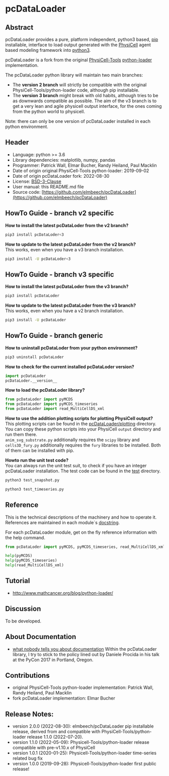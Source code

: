 # pcDataLoader

## Abstract

pcDataLoader provides a pure, platform independent, python3 based, [pip](https://en.wikipedia.org/wiki/Pip_(package_manager)) installable, interface
to load output generated with the [PhysiCell](https://github.com/MathCancer/PhysiCell) agent based modeling framework
into [python3](https://en.wikipedia.org/wiki/Python_(programming_language)).

pcDataLoader is a fork from the original [PhysiCell-Tools](https://github.com/PhysiCell-Tools) [python-loader](https://github.com/PhysiCell-Tools/python-loader) implementation.

The pcDataLoader python library will maintain two main branches:

+ The **version 2 branch** will strictly be compatible with the original PhysiCell-Tools/python-loader code, although pip installable.
+ The **version 3 branch** might break with old habits, although tries to be as downwards compatible as possible.
  The aim of the v3 branch is to get a very lean and agile physicell output interface, for the ones coming from the python world to physicell.

Note: there can only be one version of pcDataLoader installed in each python environment.


## Header
+ Language: python >= 3.6
+ Library dependencies: matplotlib, numpy, pandas
+ Programmer: Patrick Wall, Elmar Bucher, Randy Heiland, Paul Macklin
+ Date of origin original PhysiCell-Tools python-loader: 2019-09-02
+ Date of origin pcDataLoader fork: 2022-08-30
+ License: [BSD-3-Clause](https://en.wikipedia.org/wiki/BSD_licenses)
+ User manual: this README.md file
+ Source code: [https://github.com/elmbeech/pcDataLoader](https://github.com/elmbeech/pcDataLoader)


## HowTo Guide - branch v2 specific

**How to install the latest pcDataLoder from the v2 branch?**
```bash
pip3 install pcDataLoder<3
```

**How to update to the latest pcDataLoder from the v2 branch?**\
This works, even when you have a v3 branch installation.
```bash
pip3 install -U pcDataLoder<3
```


## HowTo Guide - branch v3 specific

**How to install the latest pcDataLoder from the v3 branch?**
```bash
pip3 install pcDataLoder
```

**How to update to the latest pcDataLoder from the v3 branch?**\
This works, even when you have a v2 branch installation.
```bash
pip3 install -U pcDataLoder
```


## HowTo Guide - branch generic

**How to uninstall pcDataLoder from your python environment?**
```bash
pip3 uninstall pcDataLoder
```

**How to check for the current installed pcDataLoder version?**
```python
import pcDataLoder
pcDataLoder.__version__
```

**How to load the pcDataLoder library?**
```python
from pcDataLoder import pyMCDS
from pcDataLoder import pyMCDS_timeseries
from pcDataLoder import read_MultiCellDS_xml
```

**How to use the addition plotting scripts for plotting PhysiCell output?**\
This plotting scripts can be found in the [pcDataLoader/plotting](https://github.com/elmbeech/pcDataLoader/tree/master/pcDataLoader/plotting) directory.\
You can copy these python scripts into your PhysiCell `output` directory and run them there.\
`anim_svg_substrate.py` additionally requires the `scipy` library and `cells3D_fury.py` additionally requires the `fury` libraries to be installed.
Both of them can be installed with pip.

**Howto run the unit test code?**\
You can always run the unit test suit, to check if you have an integer pcDataLoader installation.
The test code can be found in the [test](https://github.com/elmbeech/pcDataLoader/tree/master/test) directory.
```bash
python3 test_snapshot.py
```
```bash
python3 test_timeseries.py
```


## Reference

This is the technical descriptions of the machinery and how to operate it.
References are maintained in each module`s [docstring](https://en.wikipedia.org/wiki/Docstring).

For each pcDataLoader module, get on the fly reference information with the help command.
```python
from pcDataLoder import pyMCDS, pyMCDS_timeseries, read_MultiCellDS_xml

help(pyMCDS)
help(pyMCDS_timeseries)
help(read_MultiCellDS_xml)
```


## Tutorial
+ http://www.mathcancer.org/blog/python-loader/


## Discussion
To be developed.


## About Documentation
+ [what nobody tells you about documentation](https://www.youtube.com/watch?v=azf6yzuJt54)
Within the pcDataLoader library, I try to stick to the policy lined out by Daniele Procida in his talk at the PyCon 2017 in Portland, Oregon.


## Contributions
+ original PhysiCell-Tools python-loader implementation: Patrick Wall, Randy Heiland, Paul Macklin
+ fork pcDataLoader implementation: Elmar Bucher


## Release Notes:
+ version 2.0.0 (2022-08-30): elmbeech/pcDataLoader pip installable release, derived from and compatible with PhysiCell-Tools/python-loader release 1.1.0 (2022-07-20).
+ version 1.1.0 (2022-05-09): Physicell-Tools/python-loader release compatible with pre-v1.10.x of PhysiCell
+ version 1.0.1 (2020-01-25): Physicell-Tools/python-loader time-series related bug fix
+ version 1.0.0 (2019-09-28): Physicell-Tools/python-loader first public release!
